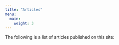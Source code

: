 ```yaml
---
title: "Articles"
menu:
  main:
    weight: 3
---
```


The following is a list of articles published on this site: